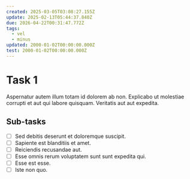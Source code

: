 ```yaml
---
created: 2025-03-05T03:08:27.155Z
update: 2025-02-13T05:44:37.840Z
due: 2026-04-22T00:31:47.772Z
tags:
  - vel
  - minus
updated: 2000-01-02T00:00:00.000Z
test: 2000-01-02T00:00:00.000Z
---
```


# Task 1

Aspernatur autem illum totam id dolorem ab non. Explicabo ut molestiae corrupti et aut qui labore quisquam. Veritatis aut aut expedita.

## Sub-tasks

- [ ] Sed debitis deserunt et doloremque suscipit.
- [ ] Sapiente est blanditiis et amet.
- [ ] Reiciendis recusandae aut.
- [ ] Esse omnis rerum voluptatem sunt sunt expedita qui.
- [ ] Esse est esse.
- [ ] Iste non quo.
